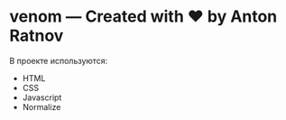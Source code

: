 # venom — Created with ♥ by Anton Ratnov

В проекте используются: 
- HTML 
- CSS 
- Javascript 
- Normalize
